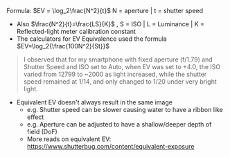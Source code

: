 Formula: $EV = \log_2\frac{N^2}{t}$ N = aperture | t = shutter speed 

- Also $\frac{N^2}{t}=\frac{LS}{K}$ , S = ISO | L = Luminance | K = Reflected-light meter calibration constant
- The calculators for EV Equivalence used the formula $EV=\log_2{\frac{100N^2}{St}}$ 

> I observed that for my smartphone with fixed aperture (f/1.79) and Shutter Speed and ISO set to Auto, when EV was set to +4.0, the ISO varied from 12799 to ~2000 as light increased, while the shutter speed remained at 1/14, and only changed to 1/20 under very bright light.

- Equivalent EV doesn't always result in the same image
	- e.g. Shutter speed can be slower causing water to have a ribbon like effect
	- e.g. Aperture can be adjusted to have a shallow/deeper depth of field (DoF)
	- More reads on equivalent EV: https://www.shutterbug.com/content/equivalent-exposure